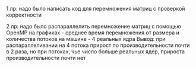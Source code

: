 1 лр:
надо было написать код для перемножения матриц с проверкой корректности

2 лр:
надо было распараллелить перемножение матриц с помощью OpenMP
на графиках - среднее время перемножения от размера и количества потоков 
на машине - 4 реальных ядра Вывод: при распараллеливании на 4 потока прирост по производительности почти в 2 раза, 
но при потоках, чье число больше реальных ядер, прироста производительности почти нет
